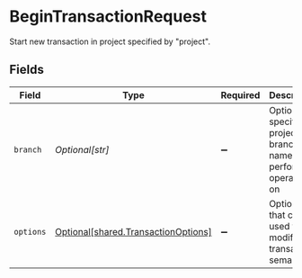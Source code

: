 # BeginTransactionRequest

Start new transaction in project specified by "project".


## Fields

| Field                                                                            | Type                                                                             | Required                                                                         | Description                                                                      |
| -------------------------------------------------------------------------------- | -------------------------------------------------------------------------------- | -------------------------------------------------------------------------------- | -------------------------------------------------------------------------------- |
| `branch`                                                                         | *Optional[str]*                                                                  | :heavy_minus_sign:                                                               | Optionally specify a project branch name to perform operation on                 |
| `options`                                                                        | [Optional[shared.TransactionOptions]](../../models/shared/transactionoptions.md) | :heavy_minus_sign:                                                               | Options that can be used to modify the transaction semantics.                    |